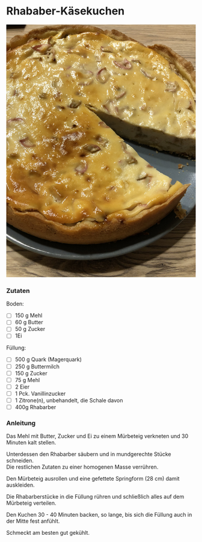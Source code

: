 # Rhababer-Käsekuchen

![Rhababer Käsekuchen](media/rhababer-kaesekuchen.jpg)

### Zutaten

Boden:
 - [ ] 150 g Mehl
 - [ ] 60 g Butter 
 - [ ] 50 g Zucker 
 - [ ] 1Ei

Füllung: 
 - [ ] 500 g Quark (Magerquark)
 - [ ] 250 g Buttermilch
 - [ ] 150 g Zucker
 - [ ] 75 g Mehl
 - [ ] 2 Eier
 - [ ] 1 Pck. Vanillinzucker
 - [ ] 1 Zitrone(n), unbehandelt, die Schale davon
 - [ ] 400g Rhabarber

### Anleitung
Das Mehl mit Butter, Zucker und Ei zu einem Mürbeteig verkneten und 30 Minuten kalt stellen.  
  
Unterdessen den Rhabarber säubern und in mundgerechte Stücke schneiden.  
Die restlichen Zutaten zu einer homogenen Masse verrühren.  
  
Den Mürbeteig ausrollen und eine gefettete Springform (28 cm) damit auskleiden.  
  
Die Rhabarberstücke in die Füllung rühren und schließlich alles auf dem Mürbeteig verteilen.  
  
Den Kuchen 30 - 40 Minuten backen, so lange, bis sich die Füllung auch in der Mitte fest anfühlt.  
  
Schmeckt am besten gut gekühlt.
